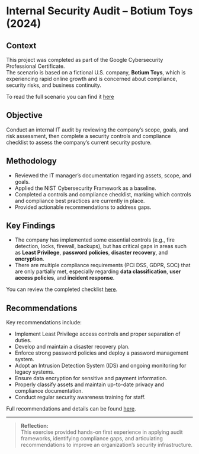# Internal Security Audit – Botium Toys (2024)

## Context

This project was completed as part of the Google Cybersecurity Professional Certificate.  
The scenario is based on a fictional U.S. company, **Botium Toys**, which is experiencing rapid online growth and is concerned about compliance, security risks, and business continuity.

To read the full scenario you can find it [here](./02_Scenario.md)

## Objective

Conduct an internal IT audit by reviewing the company’s scope, goals, and risk assessment, then complete a security controls and compliance checklist to assess the company’s current security posture.

## Methodology

- Reviewed the IT manager’s documentation regarding assets, scope, and goals.
- Applied the NIST Cybersecurity Framework as a baseline.
- Completed a controls and compliance checklist, marking which controls and compliance best practices are currently in place.
- Provided actionable recommendations to address gaps.

## Key Findings

- The company has implemented some essential controls (e.g., fire detection, locks, firewall, backups), but has critical gaps in areas such as **Least Privilege**, **password policies**, **disaster recovery**, and **encryption**.
- There are multiple compliance requirements (PCI DSS, GDPR, SOC) that are only partially met, especially regarding **data classification**, **user access policies**, and **incident response**.

You can review the completed checklist [here](./Botium_Toys_Checklist_Completed.pdf).

## Recommendations

Key recommendations include:

- Implement Least Privilege access controls and proper separation of duties.
- Develop and maintain a disaster recovery plan.
- Enforce strong password policies and deploy a password management system.
- Adopt an Intrusion Detection System (IDS) and ongoing monitoring for legacy systems.
- Ensure data encryption for sensitive and payment information.
- Properly classify assets and maintain up-to-date privacy and compliance documentation.
- Conduct regular security awareness training for staff.

Full recommendations and details can be found [here](./recommendations.md).

---

> **Reflection:**  
> This exercise provided hands-on first experience in applying audit frameworks, identifying compliance gaps, and articulating recommendations to improve an organization’s security infrastructure.
